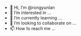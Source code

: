 - 👋 Hi, I’m @rongyunlan
- 👀 I’m interested in ...
- 🌱 I’m currently learning ...
- 💞️ I’m looking to collaborate on ...
- 📫 How to reach me ...

<!---
rongyunlan/rongyunlan is a ✨ special ✨ repository because its `README.md` (this file) appears on your GitHub profile.
You can click the Preview link to take a look at your changes.
--->
